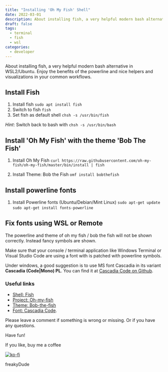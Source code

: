 ```yaml
---
title: "Installing 'Oh My Fish' Shell"
date: 2022-03-01
description: About installing fish, a very helpful modern bash alternative in WSL2/Ubuntu. Enjoy the benefits of the powerline and nice helpers and visualizations in your common workflows.
draft: false
tags:
  - terminal
  - fish
  - wsl
categories:
  - developer
---
```


About installing fish, a very helpful modern bash alternative in WSL2/Ubuntu. Enjoy the benefits of the powerline and nice helpers and visualizations in your common workflows.

## Install Fish

1. Install fish
   `sudo apt install fish`
1. Switch to fish
   `fish`
1. Set fish as default shell
   `chsh -s /usr/bin/fish`

_Hint_: Switch back to bash with `chsh -s /usr/bin/bash`

## Install 'Oh My Fish' with the theme 'Bob The Fish'

1. Install Oh My Fish
   `curl https://raw.githubusercontent.com/oh-my-fish/oh-my-fish/master/bin/install | fish`

1. Install Theme: Bob the Fish
   `omf install bobthefish`

## Install powerline fonts

1. Install Powerline fonts (Ubuntu/Debian/Mint Linux)
   `sudo apt-get update`
   `sudo apt-get install fonts-powerline`

## Fix fonts using WSL or Remote

The powerline and theme of oh my fish / bob the fish will not be shown correctly. Instead fancy symbols are shown.

Make sure that your console / terminal application like Windows Terminal or Visual Studio Code are using a font with is patched with powerline symbols.

Under windows, a good suggestion is to use MS font Cascadia in its variant **Cascadia (Code|Mono) PL**. You can find it at [Cascadia Code on Github](https://github.com/microsoft/cascadia-code).

### Useful links

- [Shell: Fish](https://fishshell.com)
- [Project: Oh-my-fish](https://github.com/oh-my-fish/oh-my-fish)
- [Theme: Bob-the-fish](https://github.com/oh-my-fish/theme-bobthefish)
- [Font: Cascadia Code](https://github.com/microsoft/cascadia-code).

Please leave a comment if something is wrong or missing. Or if you have any questions.

Have fun!

If you like, buy me a coffee

[![ko-fi](https://ko-fi.com/img/githubbutton_sm.svg)](https://ko-fi.com/F2F7GC8PC)

freakyDude
